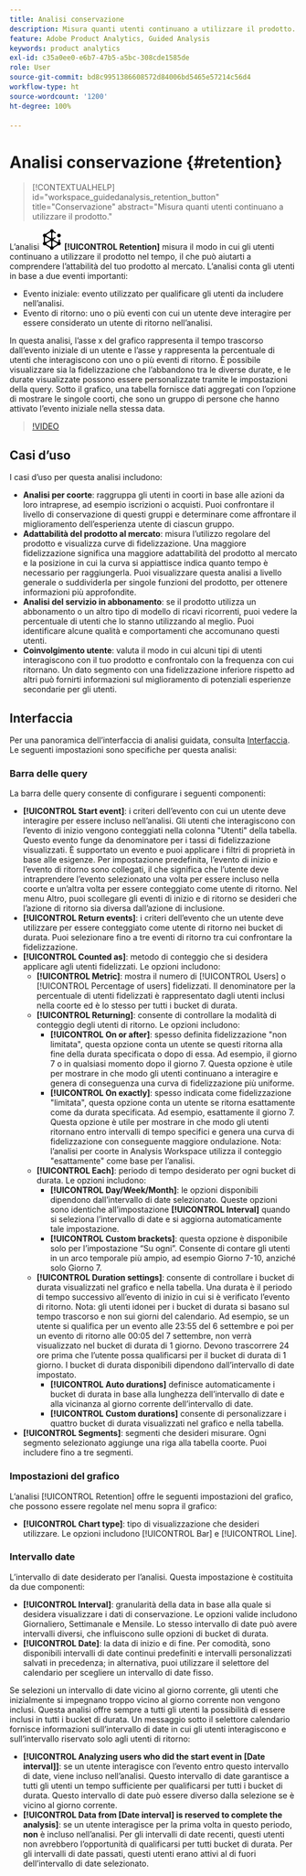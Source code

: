 ```yaml
---
title: Analisi conservazione
description: Misura quanti utenti continuano a utilizzare il prodotto.
feature: Adobe Product Analytics, Guided Analysis
keywords: product analytics
exl-id: c35a0ee0-e6b7-47b5-a5bc-308cde1585de
role: User
source-git-commit: bd8c9951386608572d84006bd5465e57214c56d4
workflow-type: ht
source-wordcount: '1200'
ht-degree: 100%

---
```


# Analisi conservazione {#retention}

<!-- markdownlint-disable MD034 -->

>[!CONTEXTUALHELP]
>id="workspace_guidedanalysis_retention_button"
>title="Conservazione"
>abstract="Misura quanti utenti continuano a utilizzare il prodotto."

<!-- markdownlint-enable MD034 -->

L’analisi ![Fidelizzazione](/help/assets/icons/Retention.svg) **[!UICONTROL Retention]** misura il modo in cui gli utenti continuano a utilizzare il prodotto nel tempo, il che può aiutarti a comprendere l’attabilità del tuo prodotto al mercato. L’analisi conta gli utenti in base a due eventi importanti:

* Evento iniziale: evento utilizzato per qualificare gli utenti da includere nell’analisi.
* Evento di ritorno: uno o più eventi con cui un utente deve interagire per essere considerato un utente di ritorno nell’analisi.

In questa analisi, l’asse x del grafico rappresenta il tempo trascorso dall’evento iniziale di un utente e l’asse y rappresenta la percentuale di utenti che interagiscono con uno o più eventi di ritorno. È possibile visualizzare sia la fidelizzazione che l’abbandono tra le diverse durate, e le durate visualizzate possono essere personalizzate tramite le impostazioni della query. Sotto il grafico, una tabella fornisce dati aggregati con l’opzione di mostrare le singole coorti, che sono un gruppo di persone che hanno attivato l’evento iniziale nella stessa data.

>[!VIDEO](https://video.tv.adobe.com/v/3430503/?quality=12&learn=on)


## Casi d’uso

I casi d’uso per questa analisi includono:

* **Analisi per coorte**: raggruppa gli utenti in coorti in base alle azioni da loro intraprese, ad esempio iscrizioni o acquisti. Puoi confrontare il livello di conservazione di questi gruppi e determinare come affrontare il miglioramento dell’esperienza utente di ciascun gruppo.
* **Adattabilità del prodotto al mercato**: misura l’utilizzo regolare del prodotto e visualizza curve di fidelizzazione. Una maggiore fidelizzazione significa una maggiore adattabilità del prodotto al mercato e la posizione in cui la curva si appiattisce indica quanto tempo è necessario per raggiungerla. Puoi visualizzare questa analisi a livello generale o suddividerla per singole funzioni del prodotto, per ottenere informazioni più approfondite.
* **Analisi del servizio in abbonamento**: se il prodotto utilizza un abbonamento o un altro tipo di modello di ricavi ricorrenti, puoi vedere la percentuale di utenti che lo stanno utilizzando al meglio. Puoi identificare alcune qualità e comportamenti che accomunano questi utenti.
* **Coinvolgimento utente**: valuta il modo in cui alcuni tipi di utenti interagiscono con il tuo prodotto e confrontalo con la frequenza con cui ritornano. Un dato segmento con una fidelizzazione inferiore rispetto ad altri può fornirti informazioni sul miglioramento di potenziali esperienze secondarie per gli utenti.

## Interfaccia

Per una panoramica dell’interfaccia di analisi guidata, consulta [Interfaccia](../overview.md#interface). Le seguenti impostazioni sono specifiche per questa analisi:

### Barra delle query

La barra delle query consente di configurare i seguenti componenti:

* **[!UICONTROL Start event]**: i criteri dell’evento con cui un utente deve interagire per essere incluso nell’analisi. Gli utenti che interagiscono con l’evento di inizio vengono conteggiati nella colonna &quot;Utenti&quot; della tabella. Questo evento funge da denominatore per i tassi di fidelizzazione visualizzati. È supportato un evento e puoi applicare i filtri di proprietà in base alle esigenze. Per impostazione predefinita, l’evento di inizio e l’evento di ritorno sono collegati, il che significa che l’utente deve intraprendere l’evento selezionato una volta per essere incluso nella coorte e un’altra volta per essere conteggiato come utente di ritorno. Nel menu Altro, puoi scollegare gli eventi di inizio e di ritorno se desideri che l’azione di ritorno sia diversa dall’azione di inclusione.
* **[!UICONTROL Return events]**: i criteri dell’evento che un utente deve utilizzare per essere conteggiato come utente di ritorno nei bucket di durata. Puoi selezionare fino a tre eventi di ritorno tra cui confrontare la fidelizzazione.
* **[!UICONTROL Counted as]**: metodo di conteggio che si desidera applicare agli utenti fidelizzati. Le opzioni includono:
   * **[!UICONTROL Metric]**: mostra il numero di [!UICONTROL Users] o [!UICONTROL Percentage of users] fidelizzati. Il denominatore per la percentuale di utenti fidelizzati è rappresentato dagli utenti inclusi nella coorte ed è lo stesso per tutti i bucket di durata.
   * **[!UICONTROL Returning]**: consente di controllare la modalità di conteggio degli utenti di ritorno. Le opzioni includono:
      * **[!UICONTROL On or after]**: spesso definita fidelizzazione &quot;non limitata&quot;, questa opzione conta un utente se questi ritorna alla fine della durata specificata o dopo di essa. Ad esempio, il giorno 7 o in qualsiasi momento dopo il giorno 7. Questa opzione è utile per mostrare in che modo gli utenti continuano a interagire e genera di conseguenza una curva di fidelizzazione più uniforme.
      * **[!UICONTROL On exactly]**: spesso indicata come fidelizzazione &quot;limitata&quot;, questa opzione conta un utente se ritorna esattamente come da durata specificata. Ad esempio, esattamente il giorno 7. Questa opzione è utile per mostrare in che modo gli utenti ritornano entro intervalli di tempo specifici e genera una curva di fidelizzazione con conseguente maggiore ondulazione. Nota: l’analisi per coorte in Analysis Workspace utilizza il conteggio &quot;esattamente&quot; come base per l’analisi.
   * **[!UICONTROL Each]**: periodo di tempo desiderato per ogni bucket di durata. Le opzioni includono:
      * **[!UICONTROL Day/Week/Month]**: le opzioni disponibili dipendono dall’intervallo di date selezionato. Queste opzioni sono identiche all’impostazione **[!UICONTROL Interval]** quando si seleziona l’intervallo di date e si aggiorna automaticamente tale impostazione.
      * **[!UICONTROL Custom brackets]**: questa opzione è disponibile solo per l’impostazione “Su ogni”. Consente di contare gli utenti in un arco temporale più ampio, ad esempio Giorno 7-10, anziché solo Giorno 7.
   * **[!UICONTROL Duration settings]**: consente di controllare i bucket di durata visualizzati nel grafico e nella tabella. Una durata è il periodo di tempo successivo all’evento di inizio in cui si è verificato l’evento di ritorno. Nota: gli utenti idonei per i bucket di durata si basano sul tempo trascorso e non sui giorni del calendario. Ad esempio, se un utente si qualifica per un evento alle 23:55 del 6 settembre e poi per un evento di ritorno alle 00:05 del 7 settembre, non verrà visualizzato nel bucket di durata di 1 giorno. Devono trascorrere 24 ore prima che l’utente possa qualificarsi per il bucket di durata di 1 giorno. I bucket di durata disponibili dipendono dall’intervallo di date impostato.
      * **[!UICONTROL Auto durations]** definisce automaticamente i bucket di durata in base alla lunghezza dell’intervallo di date e alla vicinanza al giorno corrente dell’intervallo di date.
      * **[!UICONTROL Custom durations]** consente di personalizzare i quattro bucket di durata visualizzati nel grafico e nella tabella.
* **[!UICONTROL Segments]**: segmenti che desideri misurare. Ogni segmento selezionato aggiunge una riga alla tabella coorte. Puoi includere fino a tre segmenti.

### Impostazioni del grafico

L’analisi [!UICONTROL Retention] offre le seguenti impostazioni del grafico, che possono essere regolate nel menu sopra il grafico:

* **[!UICONTROL Chart type]**: tipo di visualizzazione che desideri utilizzare. Le opzioni includono [!UICONTROL Bar] e [!UICONTROL Line].

### Intervallo date

L’intervallo di date desiderato per l’analisi. Questa impostazione è costituita da due componenti:

* **[!UICONTROL Interval]**: granularità della data in base alla quale si desidera visualizzare i dati di conservazione. Le opzioni valide includono Giornaliero, Settimanale e Mensile. Lo stesso intervallo di date può avere intervalli diversi, che influiscono sulle opzioni di bucket di durata.
* **[!UICONTROL Date]**: la data di inizio e di fine. Per comodità, sono disponibili intervalli di date continui predefiniti e intervalli personalizzati salvati in precedenza; in alternativa, puoi utilizzare il selettore del calendario per scegliere un intervallo di date fisso.

Se selezioni un intervallo di date vicino al giorno corrente, gli utenti che inizialmente si impegnano troppo vicino al giorno corrente non vengono inclusi. Questa analisi offre sempre a tutti gli utenti la possibilità di essere inclusi in tutti i bucket di durata. Un messaggio sotto il selettore calendario fornisce informazioni sull’intervallo di date in cui gli utenti interagiscono e sull’intervallo riservato solo agli utenti di ritorno:

* **[!UICONTROL Analyzing users who did the start event in [Date interval]]**: se un utente interagisce con l’evento entro questo intervallo di date, viene incluso nell’analisi. Questo intervallo di date garantisce a tutti gli utenti un tempo sufficiente per qualificarsi per tutti i bucket di durata. Questo intervallo di date può essere diverso dalla selezione se è vicino al giorno corrente.
* **[!UICONTROL Data from [Date interval] is reserved to complete the analysis]**: se un utente interagisce per la prima volta in questo periodo, **non** è incluso nell’analisi. Per gli intervalli di date recenti, questi utenti non avrebbero l’opportunità di qualificarsi per tutti bucket di durata. Per gli intervalli di date passati, questi utenti erano attivi al di fuori dell’intervallo di date selezionato.

<!--
## Example

See below for an example of the analysis.

![Retention](../assets/retention.png)

-->
